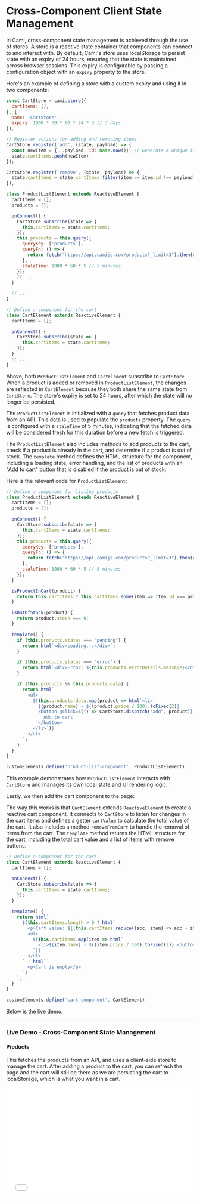 # Cross-Component Client State Management

In Cami, cross-component state management is achieved through the use of stores. A store is a reactive state container that components can connect to and interact with. By default, Cami's store uses localStorage to persist state with an expiry of 24 hours, ensuring that the state is maintained across browser sessions. This expiry is configurable by passing a configuration object with an `expiry` property to the store.

Here's an example of defining a store with a custom expiry and using it in two components:

```javascript
const CartStore = cami.store({
  cartItems: [],
}, {
  name: 'CartStore',
  expiry: 1000 * 60 * 60 * 24 * 3 // 3 days
});

// Register actions for adding and removing items
CartStore.register('add', (state, payload) => {
  const newItem = {...payload, id: Date.now()}; // Generate a unique id
  state.cartItems.push(newItem);
});

CartStore.register('remove', (state, payload) => {
  state.cartItems = state.cartItems.filter(item => item.id !== payload.id);
});

class ProductListElement extends ReactiveElement {
  cartItems = [];
  products = [];

  onConnect() {
    CartStore.subscribe(state => {
      this.cartItems = state.cartItems;
    });
    this.products = this.query({
      queryKey: ['products'],
      queryFn: () => {
        return fetch("https://api.camijs.com/products?_limit=3").then(res => res.json())
      },
      staleTime: 1000 * 60 * 5 // 5 minutes
    });
    // ...
  }

  // ...
}

// Define a component for the cart
class CartElement extends ReactiveElement {
  cartItems = [];

  onConnect() {
    CartStore.subscribe(state => {
      this.cartItems = state.cartItems;
    });
  }
  // ...
}
```

Above, both `ProductListElement` and `CartElement` subscribe to `CartStore`. When a product is added or removed in `ProductListElement`, the changes are reflected in `CartElement` because they both share the same state from `CartStore`. The store's expiry is set to 24 hours, after which the state will no longer be persisted.

The `ProductListElement` is initialized with a `query` that fetches product data from an API. This data is used to populate the `products` property. The `query` is configured with a `staleTime` of 5 minutes, indicating that the fetched data will be considered fresh for this duration before a new fetch is triggered.

The `ProductListElement` also includes methods to add products to the cart, check if a product is already in the cart, and determine if a product is out of stock. The `template` method defines the HTML structure for the component, including a loading state, error handling, and the list of products with an "Add to cart" button that is disabled if the product is out of stock.

Here is the relevant code for `ProductListElement`:
```javascript
// Define a component for listing products
class ProductListElement extends ReactiveElement {
  cartItems = [];
  products = [];

  onConnect() {
    CartStore.subscribe(state => {
      this.cartItems = state.cartItems;
    });
    this.products = this.query({
      queryKey: ['products'],
      queryFn: () => {
        return fetch("https://api.camijs.com/products?_limit=3").then(res => res.json());
      },
      staleTime: 1000 * 60 * 5 // 5 minutes
    });
  }

  isProductInCart(product) {
    return this.cartItems ? this.cartItems.some(item => item.id === product.id) : false;
  }

  isOutOfStock(product) {
    return product.stock === 0;
  }

  template() {
    if (this.products.status === "pending") {
      return html`<div>Loading...</div>`;
    }

    if (this.products.status === "error") {
      return html`<div>Error: ${this.products.errorDetails.message}</div>`;
    }

    if (this.products && this.products.data) {
      return html`
        <ul>
          ${this.products.data.map(product => html`<li>
            ${product.name} - ${(product.price / 100).toFixed(2)}
            <button @click=${() => CartStore.dispatch('add', product)} ?disabled=${this.isOutOfStock(product)}>
              Add to cart
            </button>
          </li>`)}
        </ul>
      `;
    }
  }
}

customElements.define('product-list-component', ProductListElement);
```

This example demonstrates how `ProductListElement` interacts with `CartStore` and manages its own local state and UI rendering logic.

Lastly, we then add the cart component to the page:

The way this works is that `CartElement` extends `ReactiveElement` to create a reactive cart component. It connects to `CartStore` to listen for changes in the cart items and defines a getter `cartValue` to calculate the total value of the cart. It also includes a method `removeFromCart` to handle the removal of items from the cart. The `template` method returns the HTML structure for the cart, including the total cart value and a list of items with remove buttons.

```javascript
// Define a component for the cart
class CartElement extends ReactiveElement {
  cartItems = [];

  onConnect() {
    CartStore.subscribe(state => {
      this.cartItems = state.cartItems;
    });
  }

  template() {
    return html`
      ${this.cartItems.length > 0 ? html`
        <p>Cart value: ${(this.cartItems.reduce((acc, item) => acc + item.price, 0) / 100).toFixed(2)}</p>
        <ul>
          ${this.cartItems.map(item => html`
            <li>${item.name} - ${(item.price / 100).toFixed(2)} <button @click=${() => CartStore.dispatch('remove', item)}>Remove</button></li>
          `)}
        </ul>
      ` : html`
        <p>Cart is empty</p>
      `}
    `;
  }
}

customElements.define('cart-component', CartElement);
```

Below is the live demo.

<hr>

### Live Demo - Cross-Component State Management

  <article>
  <h4>Products</h4>
  <p>This fetches the products from an API, and uses a client-side store to manage the cart. After adding a product to the cart, you can refresh the page and the cart will still be there as we are persisting the cart to localStorage, which is what you want in a cart.</p>

<iframe width="100%" height="300" src="//jsfiddle.net/kennyfrc12/qjs8c2gb/27/embedded/result/" allowfullscreen="allowfullscreen" allowpaymentrequest frameborder="0"></iframe>
